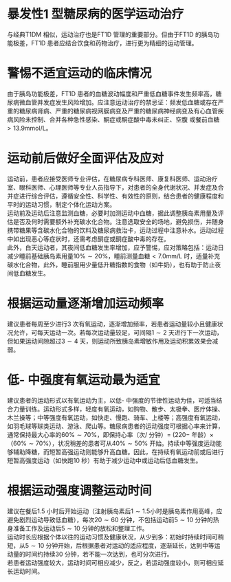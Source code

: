 # 暴发性1 型糖尿病的医学运动治疗  
与经典T1DM 相似，运动治疗也是FT1D 管理的重要部分。但由于FT1D 的胰岛功能极差，FT1D 患者应结合饮食和药物治疗，进行更为精细的运动管理。  
#  警惕不适宜运动的临床情况  
由于胰岛功能极差，FT1D 患者的血糖波动幅度和严重低血糖事件发生频率高，糖尿病微血管并发症发生风险增加。应注意运动治疗的禁忌证：频发低血糖或存在严重的糖尿病肾病、严重的糖尿病视网膜病变及严重的糖尿病神经病变及有心血管疾病风险未控制、合并各种急性感染、酮症或酮症酸中毒未纠正、空腹 或餐前血糖$>13.9\mathrm{mmol/L}$。  
#  运动前后做好全面评估及应对  
运动前，患者应接受医师专业评估，在糖尿病专科医师、康复科医师、运动治疗室、眼科医师、心理医师等专业人员指导下，对患者的全身代谢状况、并发症及合并症进行综合评估，遵循安全性、科学性、有效性的原则，结合患者的健康程度和平时的运动习惯，制定个体化运动方案。  
运动前及运动后注意监测血糖，必要时加测运动中血糖，据此调整胰岛素用量及评估是否及何时需要额外补充碳水化合物。注意选取安全的场地，避免损伤，并随身携带糖果等含碳水化合物的饮料及糖尿病救治卡，运动过程中注意补水。运动过程中如出现恶心等症状时，还需考虑酮症或酮症酸中毒的存在。  
此外，白天运动者，其夜间低血糖发生率增加，应予警惕，应对策略包括：运动日减少睡前基础胰岛素用量$10\%\sim20\%$，睡前测量血糖$<7.0\mathrm{mm}/\mathrm{L}$ 时，适量补充碳水化合物，此外，睡前服用少量低升糖指数的食物（如牛奶），也有助于防止夜间低血糖发生。  
#  根据运动量逐渐增加运动频率  
建议患者每周至少进行3 次有氧运动，逐渐增加频率，若患者运动量较小且健康状况允许，可每天运动一次。若每次运动量较足，可间隔$1\sim2$ 天进行下一次运动，但如果运动间隙超过$3\sim4$ 天，则运动所致胰岛素增敏作用及运动积累效果会减弱。  
#  低- 中强度有氧运动最为适宜  
建议患者的运动形式以有氧运动为主，以低- 中强度的节律性运动为佳，可适当结合力量训练。运动形式多样，轻度有氧运动，如购物、散步、太极拳、医疗体操、木兰操等；中等强度有氧运动，如快走、慢跑、骑车、上楼等；高强度有氧运动，如羽毛球等球类运动、游泳、爬山等。糖尿病患者的运动强度可根据心率来计算，通常保持最大心率的$60\%\sim70\%$，即保持心率（次/ 分钟）$=~(220-$ 年龄）$\times$（$60\%\sim70\%$），状况稍差的患者可从$40\%\sim50\%$ 开始。持续中等强度运动能够辅助降糖，而短暂高强运动则能够升高血糖。因此，在持续有氧运动前或后进行短暂高强度运动（如快跑10 秒）有助于减少运动中或运动后低血糖发生。  
#  根据运动强度调整运动时间  
建议在餐后1.5 小时后开始运动（注射胰岛素后$1\sim1.5$小时是胰岛素作用高峰，应避免剧烈运动导致低血糖），每次$20\sim60$ 分钟，不包括运动前$5\sim10$ 分钟的热身准备工作及运动后$5\sim10$ 分钟的放松和整理工作。  
运动时长应根据个体以往的运动习惯及健康状况，从少到多：初始时持续时间可稍短，从$5\sim10$ 分钟开始，后根据患者对运动的适应程度，逐渐延长，达到中等运动量的时间约持续30 分钟，若不能一次达到，也可分次进行。  
若患者运动强度较大，运动时间可相应减少，反之，若运动强度较小，则可相应延长运动时间。  
